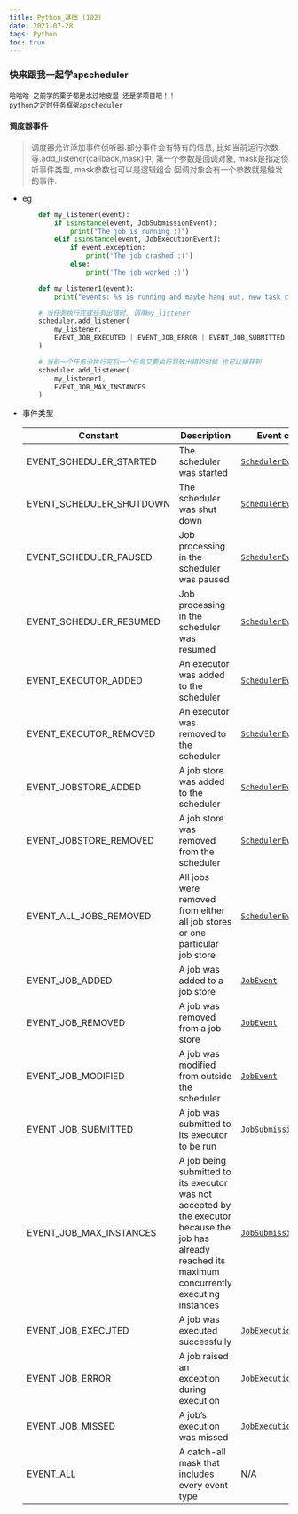```yaml
---
title: Python_基础 (102)
date: 2021-07-28
tags: Python
toc: true
---
```


### 快来跟我一起学apscheduler
    哈哈哈 之前学的栗子都是水过地皮湿 还是学项目吧！！
    python之定时任务框架apscheduler

<!-- more -->

#### 调度器事件
> 调度器允许添加事件侦听器.部分事件会有特有的信息, 比如当前运行次数等.add_listener(callback,mask)中, 第一个参数是回调对象, mask是指定侦听事件类型, mask参数也可以是逻辑组合.回调对象会有一个参数就是触发的事件.
- eg
    ```python
        def my_listener(event):
            if isinstance(event, JobSubmissionEvent):
                print("The job is running :)")
            elif isinstance(event, JobExecutionEvent):
                if event.exception:
                    print('The job crashed :(')
                else:
                    print('The job worked :)')

        def my_listener1(event):
            print("events: %s is running and maybe hang out, new task can't start" % str(event.job_id))

        # 当任务执行完或任务出错时, 调用my_listener
        scheduler.add_listener(
            my_listener,
            EVENT_JOB_EXECUTED | EVENT_JOB_ERROR | EVENT_JOB_SUBMITTED
        )

        # 当前一个任务没执行完后一个任务又要执行导致出错的时候 也可以捕获到
        scheduler.add_listener(
            my_listener1,
            EVENT_JOB_MAX_INSTANCES
        )
    ```
- 事件类型
    <table><thead><tr><th>Constant</th><th>Description</th><th>Event class</th></tr></thead><tbody><tr><td>EVENT_SCHEDULER_STARTED</td><td>The scheduler was started</td><td><a href="https://apscheduler.readthedocs.io/en/latest/modules/events.html#apscheduler.events.SchedulerEvent" target="_blank" rel="noopener noreferrer"><code>SchedulerEvent</code></a></td></tr><tr><td>EVENT_SCHEDULER_SHUTDOWN</td><td>The scheduler was shut down</td><td><a href="https://apscheduler.readthedocs.io/en/latest/modules/events.html#apscheduler.events.SchedulerEvent" target="_blank" rel="noopener noreferrer"><code>SchedulerEvent</code></a></td></tr><tr><td>EVENT_SCHEDULER_PAUSED</td><td>Job processing in the scheduler was paused</td><td><a href="https://apscheduler.readthedocs.io/en/latest/modules/events.html#apscheduler.events.SchedulerEvent" target="_blank" rel="noopener noreferrer"><code>SchedulerEvent</code></a></td></tr><tr><td>EVENT_SCHEDULER_RESUMED</td><td>Job processing in the scheduler was resumed</td><td><a href="https://apscheduler.readthedocs.io/en/latest/modules/events.html#apscheduler.events.SchedulerEvent" target="_blank" rel="noopener noreferrer"><code>SchedulerEvent</code></a></td></tr><tr><td>EVENT_EXECUTOR_ADDED</td><td>An executor was added to the scheduler</td><td><a href="https://apscheduler.readthedocs.io/en/latest/modules/events.html#apscheduler.events.SchedulerEvent" target="_blank" rel="noopener noreferrer"><code>SchedulerEvent</code></a></td></tr><tr><td>EVENT_EXECUTOR_REMOVED</td><td>An executor was removed to the scheduler</td><td><a href="https://apscheduler.readthedocs.io/en/latest/modules/events.html#apscheduler.events.SchedulerEvent" target="_blank" rel="noopener noreferrer"><code>SchedulerEvent</code></a></td></tr><tr><td>EVENT_JOBSTORE_ADDED</td><td>A job store was added to the scheduler</td><td><a href="https://apscheduler.readthedocs.io/en/latest/modules/events.html#apscheduler.events.SchedulerEvent" target="_blank" rel="noopener noreferrer"><code>SchedulerEvent</code></a></td></tr><tr><td>EVENT_JOBSTORE_REMOVED</td><td>A job store was removed from the scheduler</td><td><a href="https://apscheduler.readthedocs.io/en/latest/modules/events.html#apscheduler.events.SchedulerEvent" target="_blank" rel="noopener noreferrer"><code>SchedulerEvent</code></a></td></tr><tr><td>EVENT_ALL_JOBS_REMOVED</td><td>All jobs were removed from either all job stores or one particular job store</td><td><a href="https://apscheduler.readthedocs.io/en/latest/modules/events.html#apscheduler.events.SchedulerEvent" target="_blank" rel="noopener noreferrer"><code>SchedulerEvent</code></a></td></tr><tr><td>EVENT_JOB_ADDED</td><td>A job was added to a job store</td><td><a href="https://apscheduler.readthedocs.io/en/latest/modules/events.html#apscheduler.events.JobEvent" target="_blank" rel="noopener noreferrer"><code>JobEvent</code></a></td></tr><tr><td>EVENT_JOB_REMOVED</td><td>A job was removed from a job store</td><td><a href="https://apscheduler.readthedocs.io/en/latest/modules/events.html#apscheduler.events.JobEvent" target="_blank" rel="noopener noreferrer"><code>JobEvent</code></a></td></tr><tr><td>EVENT_JOB_MODIFIED</td><td>A job was modified from outside the scheduler</td><td><a href="https://apscheduler.readthedocs.io/en/latest/modules/events.html#apscheduler.events.JobEvent" target="_blank" rel="noopener noreferrer"><code>JobEvent</code></a></td></tr><tr><td>EVENT_JOB_SUBMITTED</td><td>A job was submitted to its executor to be run</td><td><a href="https://apscheduler.readthedocs.io/en/latest/modules/events.html#apscheduler.events.JobSubmissionEvent" target="_blank" rel="noopener noreferrer"><code>JobSubmissionEvent</code></a></td></tr><tr><td>EVENT_JOB_MAX_INSTANCES</td><td>A job being submitted to its executor was not accepted by the executor because the job has already reached its maximum concurrently executing instances</td><td><a href="https://apscheduler.readthedocs.io/en/latest/modules/events.html#apscheduler.events.JobSubmissionEvent" target="_blank" rel="noopener noreferrer"><code>JobSubmissionEvent</code></a></td></tr><tr><td>EVENT_JOB_EXECUTED</td><td>A job was executed successfully</td><td><a href="https://apscheduler.readthedocs.io/en/latest/modules/events.html#apscheduler.events.JobExecutionEvent" target="_blank" rel="noopener noreferrer"><code>JobExecutionEvent</code></a></td></tr><tr><td>EVENT_JOB_ERROR</td><td>A job raised an exception during execution</td><td><a href="https://apscheduler.readthedocs.io/en/latest/modules/events.html#apscheduler.events.JobExecutionEvent" target="_blank" rel="noopener noreferrer"><code>JobExecutionEvent</code></a></td></tr><tr><td>EVENT_JOB_MISSED</td><td>A job’s execution was missed</td><td><a href="https://apscheduler.readthedocs.io/en/latest/modules/events.html#apscheduler.events.JobExecutionEvent" target="_blank" rel="noopener noreferrer"><code>JobExecutionEvent</code></a></td></tr><tr><td>EVENT_ALL</td><td>A catch-all mask that includes every event type</td><td>N/A</td></tr></tbody></table>


